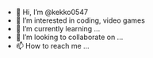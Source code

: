 - 👋 Hi, I’m @kekko0547
- 👀 I’m interested in coding, video games
- 🌱 I’m currently learning ...
- 💞️ I’m looking to collaborate on ...
- 📫 How to reach me ...

<!---
kekko0547/kekko0547 is a ✨ special ✨ repository because its `README.md` (this file) appears on your GitHub profile.
You can click the Preview link to take a look at your changes.
--->
